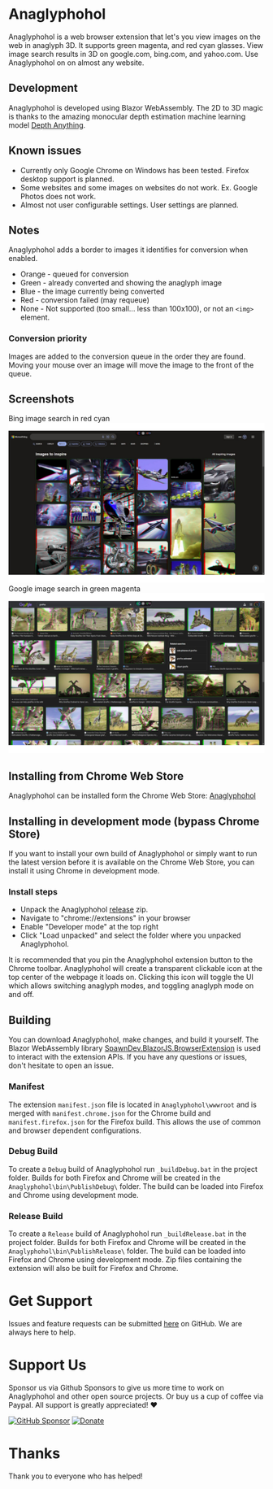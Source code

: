 # Anaglyphohol

Anaglyphohol is a web browser extension that let's you view images on the web in anaglyph 3D. It supports green magenta, and red cyan glasses. View image search results in 3D on google.com, bing.com, and yahoo.com. Use Anaglyphohol on on almost any website. 

## Development
Anaglyphohol is developed using Blazor WebAssembly. The 2D to 3D magic is thanks to the amazing monocular depth estimation machine learning model [Depth Anything](https://huggingface.co/depth-anything/Depth-Anything-V2-Small).

## Known issues
- Currently only Google Chrome on Windows has been tested. Firefox desktop support is planned. 
- Some websites and some images on websites do not work. Ex. Google Photos does not work.
- Almost not user configurable settings. User settings are planned.

## Notes
Anaglyphohol adds a border to images it identifies for conversion when enabled. 
- Orange - queued for conversion
- Green - already converted and showing the anaglyph image
- Blue - the image currently being converted
- Red - conversion failed (may requeue)
- None - Not supported (too small... less than 100x100), or not an `<img>` element.

### Conversion priority
Images are added to the conversion queue in the order they are found. Moving your mouse over an image will move the image to the front of the queue.

## Screenshots
Bing image search in red cyan  
![Screenshot Bing Red Cyan](https://raw.githubusercontent.com/LostBeard/Anaglyphohol/main/Anaglyphohol/wwwroot/screenshots/BingRedCyan.jpg)  
Google image search in green magenta  
![Screenshot Google Green Magenta](https://raw.githubusercontent.com/LostBeard/Anaglyphohol/main/Anaglyphohol/wwwroot/screenshots/GoogleGreenMagenta1.jpg)   

## Installing from Chrome Web Store

Anaglyphohol can be installed form the Chrome Web Store: [Anaglyphohol](https://chromewebstore.google.com/detail/anaglyphohol/fjbffnhfchidmfcbecccnmdedjahankc)

## Installing in development mode (bypass Chrome Store)
If you want to install your own build of Anaglyphohol or simply want to run the latest version before it is available on the Chrome Web Store, you can install it using Chrome in development mode.

### Install steps
- Unpack the Anaglyphohol [release](https://github.com/LostBeard/Anaglyphohol/releases) zip.
- Navigate to "chrome://extensions" in your browser
- Enable "Developer mode" at the top right
- Click "Load unpacked" and select the folder where you unpacked Anaglyphohol.

It is recommended that you pin the Anaglyphohol extension button to the Chrome toolbar.  Anaglyphohol will create a transparent clickable icon at the top center of the webpage it loads on. Clicking this icon will toggle the UI which allows switching anaglyph modes, and toggling anaglyph mode on and off.

## Building
You can download Anaglyphohol, make changes, and build it yourself. The Blazor WebAssembly library [SpawnDev.BlazorJS.BrowserExtension](https://github.com/LostBeard/SpawnDev.BlazorJS.BrowserExtension) is used to interact with the extension APIs. If you have any questions or issues, don't hesitate to open an issue.

### Manifest
The extension `manifest.json` file is located in `Anaglyphohol\wwwroot` and is merged with `manifest.chrome.json` for the Chrome build and `manifest.firefox.json` for the Firefox build. This allows the use of common and browser dependent configurations.

### Debug Build
To create a `Debug` build of Anaglyphohol run `_buildDebug.bat` in the project folder. Builds for both Firefox and Chrome will be created in the `Anaglyphohol\bin\PublishDebug\` folder. The build can be loaded into Firefox and Chrome using development mode.

### Release Build
To create a `Release` build of Anaglyphohol run `_buildRelease.bat` in the project folder. Builds for both Firefox and Chrome will be created in the `Anaglyphohol\bin\PublishRelease\` folder. The build can be loaded into Firefox and Chrome using development mode. Zip files containing the extension will also be built for Firefox and Chrome.

# Get Support
Issues and feature requests can be submitted [here](https://github.com/LostBeard/Anaglyphohol/issues) on GitHub. We are always here to help.

# Support Us
Sponsor us via Github Sponsors to give us more time to work on Anaglyphohol and other open source projects. Or buy us a cup of coffee via Paypal. All support is greatly appreciated! ♥

[![GitHub Sponsor](https://img.shields.io/github/sponsors/LostBeard?label=Sponsor&logo=GitHub&color=%23fe8e86)](https://github.com/sponsors/LostBeard)
[![Donate](https://img.shields.io/badge/Donate-PayPal-green.svg)](https://www.paypal.com/cgi-bin/webscr?cmd=_s-xclick&hosted_button_id=2F6VANCK2EMEY)

# Thanks
Thank you to everyone who has helped!
